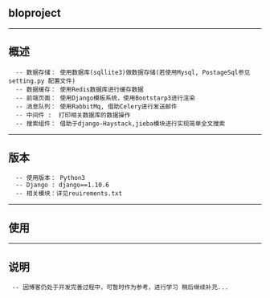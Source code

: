 ## bloproject

***
## 概述
      -- 数据存储： 使用数据库(sqllite3)做数据存储(若使用Mysql, PostageSql参见setting.py 配置文件) 
      -- 数据缓存： 使用Redis数据库进行缓存数据
      -- 前端页面： 使用Django模板系统，使用Bootstarp3进行渲染
      -- 消息队列： 使用RabbitMq, 借助Celery进行发送邮件
      -- 中间件 :  打印相关数据库的数据操作
      -- 搜索组件： 借助于django-Haystack,jieba模块进行实现简单全文搜索
***
## 版本
      -- 使用版本： Python3
      -- Django : django==1.10.6
      -- 相关模块：详见reuirements.txt
***
## 使用

***
## 说明
     -- 因博客仍处于开发完善过程中，可暂时作为参考，进行学习 稍后继续补充... 
